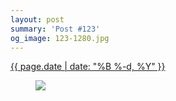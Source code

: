 ```yaml
---
layout: post
summary: 'Post #123'
og_image: 123-1280.jpg
---
```


<div class="post">
 <time>
  <a href="/123">
   {{ page.date | date: "%B %-d, %Y" }}
  </a>
 </time>
 <a href="/123">
  <figure data-taken="10/22/2013">
   <img sizes="(min-width: 700px) 50vw, calc(100vw - 2rem)" src="{{ site.assets_url }}/123-640.jpg" srcset="{{ site.assets_url }}/123-1280.jpg 1280w, {{ site.assets_url }}/123-960.jpg 960w, {{ site.assets_url }}/123-640.jpg 640w, {{ site.assets_url }}/123-320.jpg 320w"/>
  </figure>
 </a>
</div>
